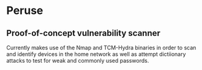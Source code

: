 # Peruse

## Proof-of-concept vulnerability scanner

Currently makes use of the Nmap and TCM-Hydra binaries in order to scan and identify devices in the home network as well as attempt dictiionary attacks to test for weak and commonly used passwords.
